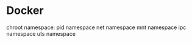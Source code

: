 # Docker

  chroot
  namespace:
    pid namespace
    net namespace
    mnt namespace
    ipc namespace
    uts namespace
